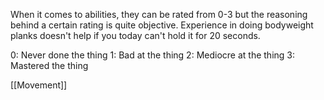 When it comes to abilities, they can be rated from 0-3 but the reasoning behind a certain rating is quite objective. Experience in doing bodyweight planks doesn't help if you today can't hold it for 20 seconds.

0: Never done the thing
1: Bad at the thing
2: Mediocre at the thing
3: Mastered the thing

[[Movement]]



